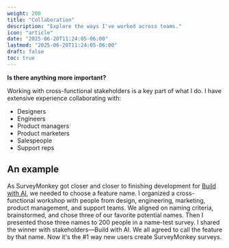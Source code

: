 ```yaml
---
weight: 200
title: "Collaboration"
description: "Explore the ways I've worked across teams."
icon: "article"
date: "2025-06-20T11:24:05-06:00"
lastmod: "2025-06-20T11:24:05-06:00"
draft: false
toc: true
---
```

**Is there anything more important?**

Working with cross-functional stakeholders is a key part of what I do. I have extensive experience collaborating with:
- Designers
- Engineers
- Product managers
- Product marketers
- Salespeople
- Support reps

## An example
As SurveyMonkey got closer and closer to finishing development for [Build with AI](https://www.surveymonkey.com/curiosity/build-with-ai/), we needed to choose a feature name. I organized a cross-functional workshop with people from design, engineering, marketing, product management, and support teams. We aligned on naming criteria, brainstormed, and chose three of our favorite potential names. Then I presented those three names to 200 people in a name-test survey. I shared the winner with stakeholders—Build with AI. We all agreed to call the feature by that name. Now it's the #1 way new users create SurveyMonkey surveys.